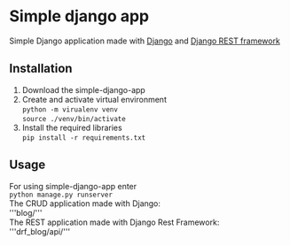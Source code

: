 # Simple django app

Simple Django application made with [Django](https://docs.djangoproject.com/en/3.2/) and [Django REST framework](https://www.django-rest-framework.org/)

## Installation
1. Download the simple-django-app
2. Create and activate virtual environment  
   ```python -m virualenv venv```  
   ```source ./venv/bin/activate```
3. Install the required libraries  
  ```pip install -r requirements.txt```

## Usage 
For using simple-django-app enter  
```python manage.py runserver```  
The CRUD application made with Django:  
'''blog/'''  
The REST application made with Django Rest Framework:  
'''drf_blog/api/'''  
